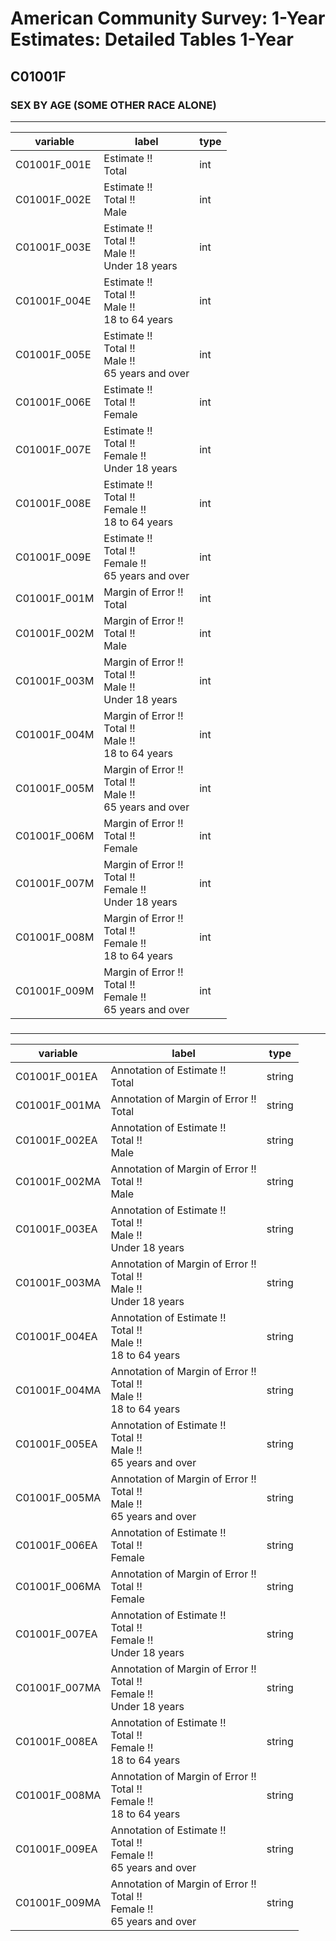# American Community Survey: 1-Year Estimates: Detailed Tables 1-Year

## C01001F

### SEX BY AGE (SOME OTHER RACE ALONE)

___

| variable | label | type |
| ----- | ----- | ----- |
| C01001F_001E | Estimate !!<br>Total | int |
| C01001F_002E | Estimate !!<br>Total !!<br>Male | int |
| C01001F_003E | Estimate !!<br>Total !!<br>Male !!<br>Under 18 years | int |
| C01001F_004E | Estimate !!<br>Total !!<br>Male !!<br>18 to 64 years | int |
| C01001F_005E | Estimate !!<br>Total !!<br>Male !!<br>65 years and over | int |
| C01001F_006E | Estimate !!<br>Total !!<br>Female | int |
| C01001F_007E | Estimate !!<br>Total !!<br>Female !!<br>Under 18 years | int |
| C01001F_008E | Estimate !!<br>Total !!<br>Female !!<br>18 to 64 years | int |
| C01001F_009E | Estimate !!<br>Total !!<br>Female !!<br>65 years and over | int |
| C01001F_001M | Margin of Error !!<br>Total | int |
| C01001F_002M | Margin of Error !!<br>Total !!<br>Male | int |
| C01001F_003M | Margin of Error !!<br>Total !!<br>Male !!<br>Under 18 years | int |
| C01001F_004M | Margin of Error !!<br>Total !!<br>Male !!<br>18 to 64 years | int |
| C01001F_005M | Margin of Error !!<br>Total !!<br>Male !!<br>65 years and over | int |
| C01001F_006M | Margin of Error !!<br>Total !!<br>Female | int |
| C01001F_007M | Margin of Error !!<br>Total !!<br>Female !!<br>Under 18 years | int |
| C01001F_008M | Margin of Error !!<br>Total !!<br>Female !!<br>18 to 64 years | int |
| C01001F_009M | Margin of Error !!<br>Total !!<br>Female !!<br>65 years and over | int |
### 

___

| variable | label | type |
| ----- | ----- | ----- |
| C01001F_001EA | Annotation of Estimate !!<br>Total | string |
| C01001F_001MA | Annotation of Margin of Error !!<br>Total | string |
| C01001F_002EA | Annotation of Estimate !!<br>Total !!<br>Male | string |
| C01001F_002MA | Annotation of Margin of Error !!<br>Total !!<br>Male | string |
| C01001F_003EA | Annotation of Estimate !!<br>Total !!<br>Male !!<br>Under 18 years | string |
| C01001F_003MA | Annotation of Margin of Error !!<br>Total !!<br>Male !!<br>Under 18 years | string |
| C01001F_004EA | Annotation of Estimate !!<br>Total !!<br>Male !!<br>18 to 64 years | string |
| C01001F_004MA | Annotation of Margin of Error !!<br>Total !!<br>Male !!<br>18 to 64 years | string |
| C01001F_005EA | Annotation of Estimate !!<br>Total !!<br>Male !!<br>65 years and over | string |
| C01001F_005MA | Annotation of Margin of Error !!<br>Total !!<br>Male !!<br>65 years and over | string |
| C01001F_006EA | Annotation of Estimate !!<br>Total !!<br>Female | string |
| C01001F_006MA | Annotation of Margin of Error !!<br>Total !!<br>Female | string |
| C01001F_007EA | Annotation of Estimate !!<br>Total !!<br>Female !!<br>Under 18 years | string |
| C01001F_007MA | Annotation of Margin of Error !!<br>Total !!<br>Female !!<br>Under 18 years | string |
| C01001F_008EA | Annotation of Estimate !!<br>Total !!<br>Female !!<br>18 to 64 years | string |
| C01001F_008MA | Annotation of Margin of Error !!<br>Total !!<br>Female !!<br>18 to 64 years | string |
| C01001F_009EA | Annotation of Estimate !!<br>Total !!<br>Female !!<br>65 years and over | string |
| C01001F_009MA | Annotation of Margin of Error !!<br>Total !!<br>Female !!<br>65 years and over | string |

